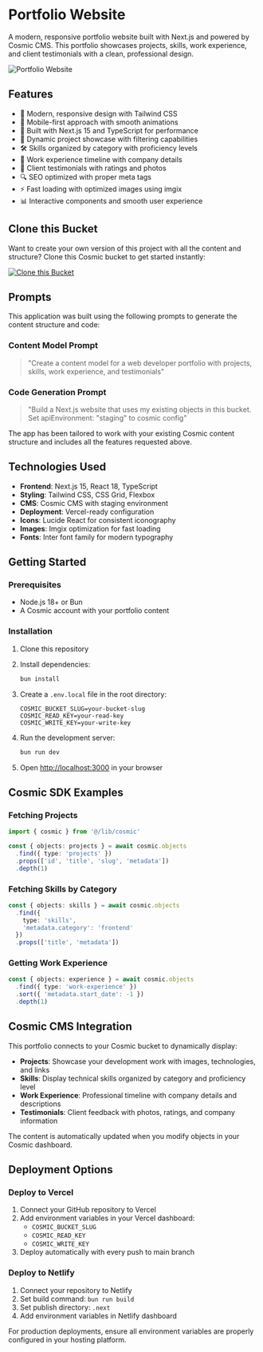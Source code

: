 # Portfolio Website

A modern, responsive portfolio website built with Next.js and powered by Cosmic CMS. This portfolio showcases projects, skills, work experience, and client testimonials with a clean, professional design.

![Portfolio Website](https://imgix.cosmicjs.com/48dcc270-5bb9-11f0-a051-23c10f41277a-photo-1556742049-0cfed4f6a45d-1751951179387.jpg?w=1200&h=600&fit=crop&auto=format,compress)

## Features

- 🎨 Modern, responsive design with Tailwind CSS
- 📱 Mobile-first approach with smooth animations
- 🚀 Built with Next.js 15 and TypeScript for performance
- 💼 Dynamic project showcase with filtering capabilities
- 🛠️ Skills organized by category with proficiency levels
- 👔 Work experience timeline with company details
- 💬 Client testimonials with ratings and photos
- 🔍 SEO optimized with proper meta tags
- ⚡ Fast loading with optimized images using imgix
- 📊 Interactive components and smooth user experience

## Clone this Bucket

Want to create your own version of this project with all the content and structure? Clone this Cosmic bucket to get started instantly:

[![Clone this Bucket](https://img.shields.io/badge/Clone%20this%20Bucket-4F46E5?style=for-the-badge&logo=cosmic&logoColor=white)](http://localhost:3040/projects/new?clone_bucket=portfolio-production)

## Prompts

This application was built using the following prompts to generate the content structure and code:

### Content Model Prompt

> "Create a content model for a web developer portfolio with projects, skills, work experience, and testimonials"

### Code Generation Prompt

> "Build a Next.js website that uses my existing objects in this bucket. Set apiEnvironment: "staging" to cosmic config"

The app has been tailored to work with your existing Cosmic content structure and includes all the features requested above.

## Technologies Used

- **Frontend**: Next.js 15, React 18, TypeScript
- **Styling**: Tailwind CSS, CSS Grid, Flexbox
- **CMS**: Cosmic CMS with staging environment
- **Deployment**: Vercel-ready configuration
- **Icons**: Lucide React for consistent iconography
- **Images**: Imgix optimization for fast loading
- **Fonts**: Inter font family for modern typography

## Getting Started

### Prerequisites

- Node.js 18+ or Bun
- A Cosmic account with your portfolio content

### Installation

1. Clone this repository
2. Install dependencies:
   ```bash
   bun install
   ```

3. Create a `.env.local` file in the root directory:
   ```env
   COSMIC_BUCKET_SLUG=your-bucket-slug
   COSMIC_READ_KEY=your-read-key
   COSMIC_WRITE_KEY=your-write-key
   ```

4. Run the development server:
   ```bash
   bun run dev
   ```

5. Open [http://localhost:3000](http://localhost:3000) in your browser

## Cosmic SDK Examples

### Fetching Projects
```typescript
import { cosmic } from '@/lib/cosmic'

const { objects: projects } = await cosmic.objects
  .find({ type: 'projects' })
  .props(['id', 'title', 'slug', 'metadata'])
  .depth(1)
```

### Fetching Skills by Category
```typescript
const { objects: skills } = await cosmic.objects
  .find({ 
    type: 'skills',
    'metadata.category': 'frontend'
  })
  .props(['title', 'metadata'])
```

### Getting Work Experience
```typescript
const { objects: experience } = await cosmic.objects
  .find({ type: 'work-experience' })
  .sort({ 'metadata.start_date': -1 })
  .depth(1)
```

## Cosmic CMS Integration

This portfolio connects to your Cosmic bucket to dynamically display:

- **Projects**: Showcase your development work with images, technologies, and links
- **Skills**: Display technical skills organized by category and proficiency level
- **Work Experience**: Professional timeline with company details and descriptions
- **Testimonials**: Client feedback with photos, ratings, and company information

The content is automatically updated when you modify objects in your Cosmic dashboard.

## Deployment Options

### Deploy to Vercel

1. Connect your GitHub repository to Vercel
2. Add environment variables in your Vercel dashboard:
   - `COSMIC_BUCKET_SLUG`
   - `COSMIC_READ_KEY` 
   - `COSMIC_WRITE_KEY`
3. Deploy automatically with every push to main branch

### Deploy to Netlify

1. Connect your repository to Netlify
2. Set build command: `bun run build`
3. Set publish directory: `.next`
4. Add environment variables in Netlify dashboard

For production deployments, ensure all environment variables are properly configured in your hosting platform.
<!-- README_END -->
